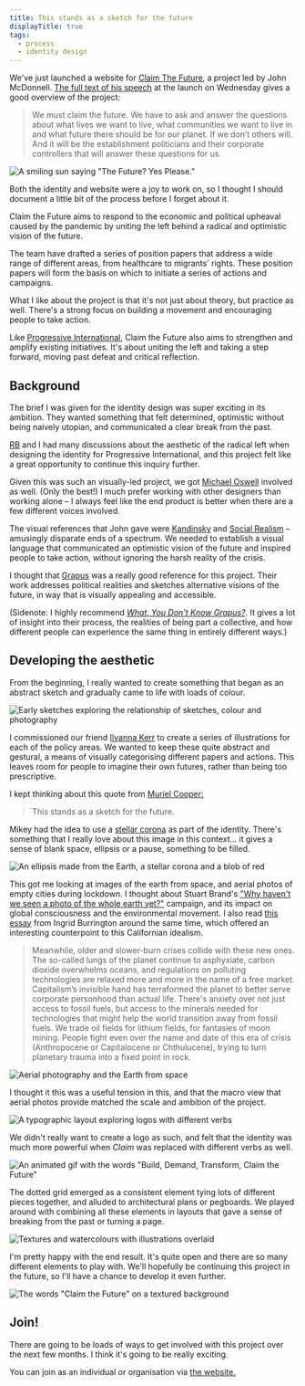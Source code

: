 ```yaml
---
title: This stands as a sketch for the future
displayTitle: true
tags:
  - process
  - identity design
---
```


We've just launched a website for [Claim The Future](http://claimthefuture.today/), a project led by John McDonnell. [The full text of his speech](https://labourlist.org/2020/07/build-better-but-not-back-john-mcdonnells-full-speech/) at the launch on Wednesday gives a good overview of the project:

> We must claim the future. We have to ask and answer the questions about what lives we want to live, what communities we want to live in and what future there should be for our planet. If we don’t others will. And it will be the establishment politicians and their corporate controllers that will answer these questions for us.

![A smiling sun saying "The Future? Yes Please."](https://d2w9rnfcy7mm78.cloudfront.net/8131617/original_87ba6831844cd8a750bd05bebad54cb5.jpg?1595761445?bc=0)

Both the identity and website were a joy to work on, so I thought I should document a little bit of the process before I forget about it.

<!-- more -->

Claim the Future aims to respond to the economic and political upheaval caused by the pandemic by uniting the left behind a radical and optimistic vision of the future. 

The team have drafted a series of position papers that address a wide range of different areas, from healthcare to migrants' rights. These position papers will form the basis on which to initiate a series of actions and campaigns.

What I like about the project is that it's not just about theory, but practice as well. There's a strong focus on building a movement and encouraging people to take action.

Like [Progressive International](http://progressive.international/), Claim the Future also aims to strengthen and amplify existing initiatives. It's about uniting the left and taking a step forward, moving past defeat and critical reflection.

## Background

The brief I was given for the identity design was super exciting in its ambition. They wanted something that felt determined, optimistic without being naively utopian, and communicated a clear break from the past.

[RB](http://r-b.site/) and I had many discussions about the aesthetic of the radical left when designing the identity for Progressive International, and this project felt like a great opportunity to continue this inquiry further. 

Given this was such an visually-led project, we got [Michael Oswell](http://michaeloswell.com/) involved as well. (Only the best!) I much prefer working with other designers than working alone – I always feel like the end product is better when there are a few different voices involved.

The visual references that John gave were [Kandinsky](https://www.wassilykandinsky.net/painting1896-1944.php) and [Social Realism](https://en.wikipedia.org/wiki/Social_realism) – amusingly disparate ends of a spectrum. We needed to establish a visual language that communicated an optimistic vision of the future and inspired people to take action, without ignoring the harsh reality of the crisis.

I thought that [Grapus](https://www.grapheine.com/en/history-of-graphic-design/pierre-bernard-grapus-graphic-design-of-public-utility) was a really good reference for this project. Their work addresses political realities and sketches alternative visions of the future, in way that is visually appealing and accessible.

(Sidenote: I highly recommend *[What, You Don't Know Grapus?](https://draw-down.com/products/what-you-dont-know-grapus-leo-favier)*. It gives a lot of insight into their process, the realities of being part a collective, and how different people can experience the same thing in entirely different ways.)

## Developing the aesthetic

From the beginning, I really wanted to create something that began as an abstract sketch and gradually came to life with loads of colour.

![Early sketches exploring the relationship of sketches, colour and photography](https://d2w9rnfcy7mm78.cloudfront.net/8131614/original_4e190562a87cab3cffc7c386c22075f9.jpg?1595761425?bc=0)

I commissioned our friend [Ilyanna Kerr](https://www.instagram.com/ilyanna____/?hl=en) to create a series of illustrations for each of the policy areas. We wanted to keep these quite abstract and gestural, a means of visually categorising different papers and actions. This leaves room for people to imagine their own futures, rather than being too prescriptive.

I kept thinking about this quote from [Muriel Cooper:](https://twitter.com/zachlieberman/status/1199401656053579780/photo/1) 

> This stands as a sketch for the future.

Mikey had the idea to use a [stellar corona](https://en.wikipedia.org/wiki/Stellar_corona#/media/File:Solar_eclipse_1999_4_NR.jpg) as part of the identity. There's something that I really love about this image in this context… it gives a sense of blank space, ellipsis or a pause, something to be filled.

![An ellipsis made from the Earth, a stellar corona and a blob of red](https://d2w9rnfcy7mm78.cloudfront.net/8131609/original_053fa40f4515c8baea5c5749cc05aa1a.jpg?1595761419?bc=0)

This got me looking at images of the earth from space, and aerial photos of empty cities during lockdown. I thought about Stuart Brand's ["Why haven't we seen a photo of the whole earth yet?"](https://medium.com/the-long-now-foundation/earth-and-civilization-in-the-macroscope-82243cad20bd) campaign, and its impact on global consciousness and the environmental movement. I also read [this essay](https://www.generationc.xyz/ingrid-burrington) from Ingrid Burrington around the same time, which offered an interesting counterpoint to this Californian idealism.

> Meanwhile, older and slower-burn crises collide with these new ones. The so-called lungs of the planet continue to asphyxiate, carbon dioxide overwhelms oceans, and regulations on polluting technologies are relaxed more and more in the name of a free market. Capitalism’s invisible hand has terraformed the planet to better serve corporate personhood than actual life. There's anxiety over not just access to fossil fuels, but access to the minerals needed for technologies that might help the world transition away from fossil fuels. We trade oil fields for lithium fields, for fantasies of moon mining. People fight even over the name and date of this era of crisis (Anthropocene or Capitalocene or Chthulucene), trying to turn planetary trauma into a fixed point in rock.

![Aerial photography and the Earth from space](https://d2w9rnfcy7mm78.cloudfront.net/8131612/original_67d38ded7c46ceb20e7364961a0ade99.jpg?1595761423?bc=0)

I thought it this was a useful tension in this, and that the macro view that aerial photos provide matched the scale and ambition of the project.

![A typographic layout exploring logos with different verbs](https://d2w9rnfcy7mm78.cloudfront.net/8131610/original_0752c2cfa0453970e33bb2f1bcc4302b.jpg?1595761420?bc=0)

We didn't really want to create a logo as such, and felt that the identity was much more powerful when *Claim* was replaced with different verbs as well.

![An animated gif with the words "Build, Demand, Transform, Claim the Future"](https://d2w9rnfcy7mm78.cloudfront.net/8131613/original_3058717c7cf071ce78519d80684e9974.gif?1595761424?bc=0)

The dotted grid emerged as a consistent element tying lots of different pieces together, and alluded to architectural plans or pegboards. We played around with combining all these elements in layouts that gave a sense of breaking from the past or turning a page.

![Textures and watercolours with illustrations overlaid](https://d2w9rnfcy7mm78.cloudfront.net/8131618/original_14d696da924bcc81b239fcf7155fe0cf.jpg?1595761445?bc=0)

I'm pretty happy with the end result. It's quite open and there are so many different elements to play with. We'll hopefully be continuing this project in the future, so I'll have a chance to develop it even further.

![The words "Claim the Future" on a textured background](https://d2w9rnfcy7mm78.cloudfront.net/8131619/original_9de122f7651eeab95558817eb2219fa3.jpg?1595761449?bc=0)

## Join!

There are going to be loads of ways to get involved with this project over the next few months. I think it's going to be really exciting.

You can join as an individual or organisation via [the website.](https://claimthefuture.today/#join)